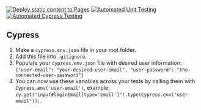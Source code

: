 [![Deploy static content to Pages](https://github.com/DrRuski/social-media-client/actions/workflows/pages.yml/badge.svg)](https://github.com/DrRuski/social-media-client/actions/workflows/pages.yml)
[![Automated Unit Testing](https://github.com/DrRuski/social-media-client/actions/workflows/automated-unit-testing.yml/badge.svg)](https://github.com/DrRuski/social-media-client/actions/workflows/automated-unit-testing.yml)
[![Automated Cypress Testing](https://github.com/DrRuski/social-media-client/actions/workflows/automated-e2e-testing.yml/badge.svg)](https://github.com/DrRuski/social-media-client/actions/workflows/automated-e2e-testing.yml)

## Cypress

1. Make a `cypress.env.json` file in your root folder.
2. Add this file into `.gitignore`.
3. Populate your `cypress.env.json` file with desired user information:
   `{"user-email": "your-desired-user-email", "user-password": "the-connected-user-password"}`
4. You can now use these variables across your tests by calling them with `Cypress.env('user-email')`, example:
   `cy.get("input#loginEmail[type='email']").type(Cypress.env("user-email"));`.
